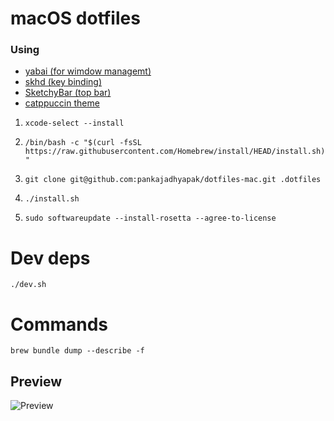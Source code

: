 # macOS dotfiles

 ### Using
- [yabai (for wimdow managemt)](https://github.com/koekeishiya/yabai)
- [skhd (key binding)](https://github.com/koekeishiya/skhd)
- [SketchyBar (top bar)](https://github.com/FelixKratz/SketchyBar)
- [catppuccin theme](https://github.com/catppuccin/catppuccin)


1. ```xcode-select --install```

2. ```/bin/bash -c "$(curl -fsSL https://raw.githubusercontent.com/Homebrew/install/HEAD/install.sh)"```

3. ```git clone git@github.com:pankajadhyapak/dotfiles-mac.git .dotfiles```

4. ```./install.sh```

5. ```sudo softwareupdate --install-rosetta --agree-to-license```

# Dev deps
```./dev.sh```

# Commands
```brew bundle dump --describe -f```
## Preview


![Preview](preview.png)
